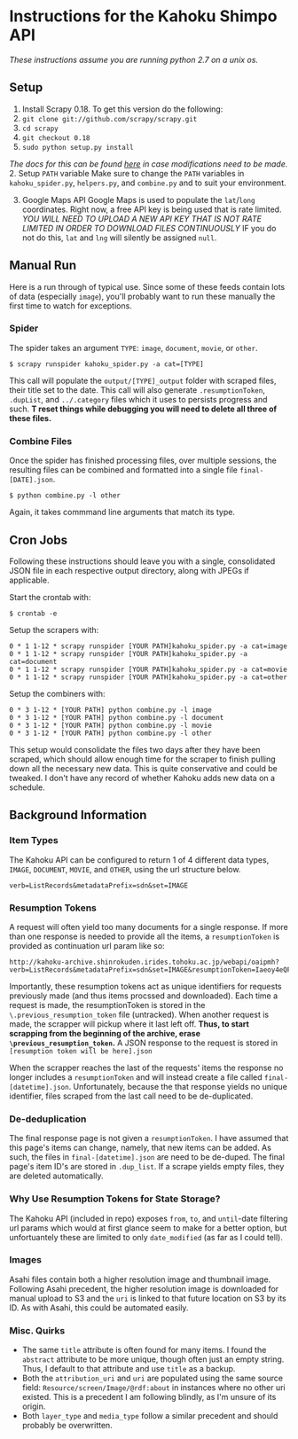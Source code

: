 # Instructions for the Kahoku Shimpo API
*These instructions assume you are running python 2.7 on a unix os.*

## Setup
1. Install Scrapy 0.18. To get this version do the following:
 1. `git clone git://github.com/scrapy/scrapy.git`
 2. `cd scrapy`
 3. `git checkout 0.18`
 4. `sudo python setup.py install`
 
 *The docs for this can be found [here](https://doc.scrapy.org/en/0.18/intro/tutorial.html) in case modifications need to be made.*
2. Setup `PATH` variable
Make sure to change the `PATH` variables in `kahoku_spider.py`, `helpers.py`, and `combine.py` and to suit your environment.

3. Google Maps API
Google Maps is used to populate the `lat`/`long` coordinates. Right now, a free API key is being used that is rate limited. *YOU WILL NEED TO UPLOAD A NEW API KEY THAT IS NOT RATE LIMITED IN ORDER TO DOWNLOAD FILES CONTINUOUSLY* IF you do not do this, `lat` and `lng` will silently be assigned `null`.


## Manual Run 
Here is a run through of typical use. Since some of these feeds contain lots of data (especially `image`), you'll probably want to run these manually the first time to watch for exceptions.

### Spider
The spider takes an argument `TYPE`: `image`, `document`, `movie`, or `other`. 
```
$ scrapy runspider kahoku_spider.py -a cat=[TYPE]
```
This call will populate the `output/[TYPE]_output` folder with scraped files, their title set to the date. This call will also generate `.resumptionToken`, `.dupList`, and `../.category` files which it uses to persists progress and such. **T reset things while debugging you will need to delete all three of these files.**

### Combine Files
Once the spider has finished processing files, over multiple sessions, the resulting files can be combined and formatted into a single file `final-[DATE].json`.
```
$ python combine.py -l other
```
Again, it takes commmand line arguments that match its type.


## Cron Jobs
Following these instructions should leave you with a single, consolidated JSON file in each respective output directory, along with JPEGs if applicable. 

Start the crontab with:
```
$ crontab -e
``` 

Setup the scrapers with:
```
0 * 1 1-12 * scrapy runspider [YOUR PATH]kahoku_spider.py -a cat=image
0 * 1 1-12 * scrapy runspider [YOUR PATH]kahoku_spider.py -a cat=document
0 * 1 1-12 * scrapy runspider [YOUR PATH]kahoku_spider.py -a cat=movie
0 * 1 1-12 * scrapy runspider [YOUR PATH]kahoku_spider.py -a cat=other
```

Setup the combiners with:
```
0 * 3 1-12 * [YOUR PATH] python combine.py -l image
0 * 3 1-12 * [YOUR PATH] python combine.py -l document
0 * 3 1-12 * [YOUR PATH] python combine.py -l movie
0 * 3 1-12 * [YOUR PATH] python combine.py -l other
```

This setup would consolidate the files two days after they have been scraped, which should allow enough time for the scraper to finish pulling down all the necessary new data. This is quite conservative and could be tweaked. I don't have any record of whether Kahoku adds new data on a schedule.


## Background Information

### Item Types
The Kahoku API can be configured to return 1 of 4 different data types, `IMAGE`, `DOCUMENT`, `MOVIE`, and `OTHER`, using the url structure below.
```
verb=ListRecords&metadataPrefix=sdn&set=IMAGE
```

### Resumption Tokens
A request will often yield too many documents for a single response. If more than one response is needed to provide all the items, a `resumptionToken` is provided as continuation url param like so:
```
http://kahoku-archive.shinrokuden.irides.tohoku.ac.jp/webapi/oaipmh?verb=ListRecords&metadataPrefix=sdn&set=IMAGE&resumptionToken=Iaeoy4eQF_Msh6Q_Sv_dnA
```
Importantly, these resumption tokens act as unique identifiers for requests previously made (and thus items procssed and downloaded). Each time a request is made, the resumptionToken is stored in the `\.previous_resumption_token` file (untracked). When another request is made, the scrapper will pickup where it last left off. **Thus, to start scrapping from the beginning of the archive, erase `\previous_resumption_token`.** A JSON response to the request is stored in `[resumption token will be here].json`

When the scrapper reaches the last of the requests' items the response no longer includes a `resumptionToken` and will instead create a file called `final-[datetime].json`. Unfortunately, because the that response yields no unique identifier, files scraped from the last call need to be de-duplicated.

### De-deduplication
The final response page is not given a `resumptionToken`. I have assumed that this page's items can change, namely, that new items can be added. As such, the files in `final-[datetime].json` are need to be de-duped. The final page's item ID's are stored in `.dup_list`. If a scrape yields empty files, they are deleted automatically. 

### Why Use Resumption Tokens for State Storage?
The Kahoku API (included in repo) exposes `from`, `to`, and `until`-date filtering url params which would at first glance seem to make for a better option, but unfortuantely these are limited to only `date_modified` (as far as I could tell).

### Images
Asahi files contain both a higher resolution image and thumbnail image. Following Asahi precedent, the higher resolution image is downloaded for manual upload to S3 and the `uri` is linked to that future location on S3 by its ID. As with Asahi, this could be automated easily.

### Misc. Quirks
- The same `title` attribute is often found for many items. I found the `abstract` attribute to be more unique, though often just an empty string. Thus, I default to that attribute and use `title` as a backup.
- Both the `attribution_uri` and `uri` are populated using the same source field: `Resource/screen/Image/@rdf:about` in instances where no other uri existed. This is a precedent I am following blindly, as I'm unsure of its origin. 
- Both `layer_type` and `media_type` follow a similar precedent and should probably be overwritten. 
